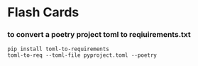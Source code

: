 # Flash Cards


### to convert a poetry project toml to reqiuirements.txt
    pip install toml-to-requirements
    toml-to-req --toml-file pyproject.toml --poetry
